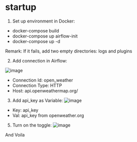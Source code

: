 # startup
1. Set up environment in Docker:

  - docker-compose build
  - docker-compose up airflow-init
  - docker-compose up -d
  
  Remark: If it fails, add two empty directories: logs and plugins

2. Add connection in Airflow:

![image](https://user-images.githubusercontent.com/25270608/173841677-c6f4f974-c65b-4016-8ff0-cbdd3a32d897.png)
  - Connection Id: open_weather
  - Connection Type: HTTP
  - Host: api.openweathermap.org/

3. Add api_key as Variable:
![image](https://user-images.githubusercontent.com/25270608/173864368-dbdf931a-1baa-4586-a02e-aec7db2a1b11.png)
 - Key: api_key
 - Val: api_key from openweather.org

5. Turn on the toggle: ![image](https://user-images.githubusercontent.com/25270608/173842149-d90e7457-d12c-4d5a-8bc7-a64dfb570733.png)

And Voila
